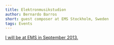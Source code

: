 ```yaml
---
title: Elektronmusikstudion
author: Bernardo Barros
short: guest composer at EMS Stockholm, Sweden
tags: Events
---
```


[I will be at EMS in September 2013.](http://elektronmusikstudion.se/news/events/353-bernardo-barros-ems-20-30-september-2013)